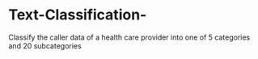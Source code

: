 # Text-Classification-
Classify the caller data of a health care provider into one of 5 categories and 20 subcategories
